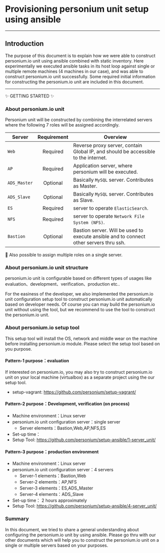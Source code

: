 # Provisioning personium unit setup using ansible
-------------------------------

## Introduction

The purpose of this document is to explain how we were able to construct personium.io unit using ansible combined with static inventory. Here experimentally we executed ansible tasks in its host loop against single or multiple remote machines (4 machines in our case), and was able to construct personium.io unit successfully. Some required initial information for constructing the personium.io unit are included in this document.

---------------------------------------
:sparkles: GETTING STARTED :sparkles:

### About personium.io unit
  Personium unit will be constructed by combining the interrelated servers where the following 7 roles will be assigned accordingly.

| **Server**      | **Requirement**  |    **Overview**                                                                    |
|-----------------|:----------------:|------------------------------------------------------------------------------------|
| `Web`           |  Required        | Reverse proxy server, contain Global IP, and should be accessible to the internet. |
| `AP`            |  Required        | Application server, where personium will be executed.                              |
| `ADS_Master`    |  Optional        | Basically `MySQL` server. Contributes as Master.                                   |
| `ADS_Slave`     |  Optional        | Basically `MySQL` server. Contributes as Slave.                                    |
| `ES`            |  Required        | server to operate `ElasticSearch`.                                                |
| `NFS`           |  Required        | server to operate `Network File System (NFS)`.                                    |
| `Bastion`       |  Optional        | Bastion server. Will be used to execute ansible and to connect other servers thru ssh.|


:high_brightness: Also possible to assign multiple roles on a single server.

### About personium.io unit structure

personium.io unit is configurable based on different types of usages like evaluation、development、verification、production etc..

For the easiness of the developer, we also implemented the personium.io unit configuration setup tool to construct personium.io unit automatically based on developer needs.
Of course you can may build the personium.io unit without using the tool, but we recommend to use the tool to construct the personium.io unit.


### About personium.io setup tool

This setup tool will install the OS, network and middle wear on the machine before installing personium.io module.
Please select the setup tool based on you purpose.

#### Pattern-1 purpose：evaluation

If interested on personium.io, you may also try to construct personium.io unit on your local machine (virtualbox) as a separate project using the our setup tool.

* setup-vagrant: https://github.com/personium/setup-vagrant/

#### Pattern-2 purpose：Development, verification  (on process)

* Machine environment：Linux server
* personium.io unit configuration server：single server
  * Server elements：Bastion,Web,AP,NFS,ES
* Set-up time：
* Setup Tool: https://github.com/personium/setup-ansible/1-server_unit/



#### Pattern-3 purpose：production environment

* Machine environment：Linux server
* personium.io unit configuration server：4 servers
  * Server-1 elements：Bastion,Web
  * Server-2 elements：AP,NFS
  * Server-3 elements：ES,ADS_Master
  * Server-4 elements：ADS_Slave
* Set-up time： 2 hours approximately
* Setup Tool: https://github.com/personium/setup-ansible/4-server_unit/



### Summary

In this document, we tried to share a general understanding about configuring the personium.io unit by using ansible. Please go thru with our other documents which will help you to construct the personium.io unit on a single or multiple servers based on your purposes.
